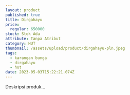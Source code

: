 ```yaml
---
layout: product
published: true
title: Dirgahayu
price:
  regular: 650000
stock: Stok Ada
attribute: Tanpa Atribut
category: HUT
thumbnail: /assets/upload/product/dirgahayu-pln.jpeg
tags:
  - karangan bunga
  - dirgahayu
  - hut
date: 2023-05-03T15:22:21.074Z
---
```

D﻿eskripsi produk...